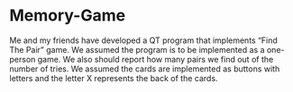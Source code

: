 # Memory-Game

Me and my friends have developed a QT program that implements “Find The Pair” game. We assumed the program is to be implemented as a one-person game. We also should report how many pairs we find out of the number of tries. We assumed the cards are implemented as buttons with letters and the letter X represents the back of the cards.
